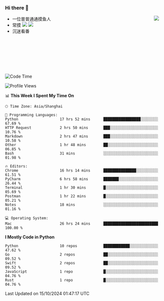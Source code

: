 ### Hi there 👋


<a href="https://github.com/yanlc39">
  <img align="right" src="https://github-readme-stats.vercel.app/api?username=yanlc39&show_icons=true&hide_border=true&icon_color=586069&title_color=a0a9af">
</a>

- 一位普普通通摸鱼人
- 常摸 ![](https://img.shields.io/badge/-Python-3e74a2?style=flat-square&logo=Python&logoColor=fff) ![](https://img.shields.io/badge/-C%2B%2B-brightgreen?style=flat-square)
- 沉迷看番



<br><br><br><br><br><br>


<!--START_SECTION:waka-->
![Code Time](http://img.shields.io/badge/Code%20Time-412%20hrs%2011%20mins-blue)

![Profile Views](http://img.shields.io/badge/Profile%20Views-0-blue)

📊 **This Week I Spent My Time On** 

```text
🕑︎ Time Zone: Asia/Shanghai

💬 Programming Languages: 
Python                   17 hrs 52 mins      █████████████████░░░░░░░░   67.69 % 
HTTP Request             2 hrs 50 mins       ███░░░░░░░░░░░░░░░░░░░░░░   10.76 % 
Markdown                 2 hrs 47 mins       ███░░░░░░░░░░░░░░░░░░░░░░   10.58 % 
Other                    1 hr 48 mins        ██░░░░░░░░░░░░░░░░░░░░░░░   06.85 % 
Bash                     31 mins             ░░░░░░░░░░░░░░░░░░░░░░░░░   01.98 % 

🔥 Editors: 
Chrome                   16 hrs 14 mins      ███████████████░░░░░░░░░░   61.51 % 
PyCharm                  6 hrs 58 mins       ███████░░░░░░░░░░░░░░░░░░   26.44 % 
Terminal                 1 hr 30 mins        █░░░░░░░░░░░░░░░░░░░░░░░░   05.69 % 
Postman                  1 hr 22 mins        █░░░░░░░░░░░░░░░░░░░░░░░░   05.21 % 
Notes                    18 mins             ░░░░░░░░░░░░░░░░░░░░░░░░░   01.16 % 

💻 Operating System: 
Mac                      26 hrs 24 mins      █████████████████████████   100.00 % 
```

**I Mostly Code in Python** 

```text
Python                   10 repos            ████████████░░░░░░░░░░░░░   47.62 % 
Go                       2 repos             ██░░░░░░░░░░░░░░░░░░░░░░░   09.52 % 
Swift                    2 repos             ██░░░░░░░░░░░░░░░░░░░░░░░   09.52 % 
JavaScript               1 repo              █░░░░░░░░░░░░░░░░░░░░░░░░   04.76 % 
Rust                     1 repo              █░░░░░░░░░░░░░░░░░░░░░░░░   04.76 % 
```




 Last Updated on 15/10/2024 01:47:17 UTC
<!--END_SECTION:waka-->
